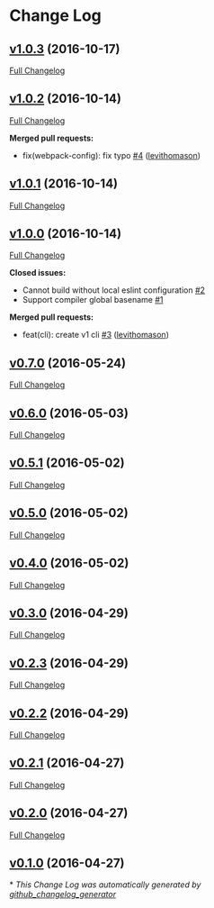 # Change Log

## [v1.0.3](https://github.com/TechnologyAdvice/genesis/tree/v1.0.3) (2016-10-17)
[Full Changelog](https://github.com/TechnologyAdvice/genesis/compare/v1.0.2...v1.0.3)

## [v1.0.2](https://github.com/TechnologyAdvice/genesis/tree/v1.0.2) (2016-10-14)
[Full Changelog](https://github.com/TechnologyAdvice/genesis/compare/v1.0.1...v1.0.2)

**Merged pull requests:**

- fix\(webpack-config\): fix typo [\#4](https://github.com/TechnologyAdvice/genesis/pull/4) ([levithomason](https://github.com/levithomason))

## [v1.0.1](https://github.com/TechnologyAdvice/genesis/tree/v1.0.1) (2016-10-14)
[Full Changelog](https://github.com/TechnologyAdvice/genesis/compare/v1.0.0...v1.0.1)

## [v1.0.0](https://github.com/TechnologyAdvice/genesis/tree/v1.0.0) (2016-10-14)
[Full Changelog](https://github.com/TechnologyAdvice/genesis/compare/v0.7.0...v1.0.0)

**Closed issues:**

- Cannot build without local eslint configuration [\#2](https://github.com/TechnologyAdvice/genesis/issues/2)
- Support compiler global basename [\#1](https://github.com/TechnologyAdvice/genesis/issues/1)

**Merged pull requests:**

- feat\(cli\): create v1 cli [\#3](https://github.com/TechnologyAdvice/genesis/pull/3) ([levithomason](https://github.com/levithomason))

## [v0.7.0](https://github.com/TechnologyAdvice/genesis/tree/v0.7.0) (2016-05-24)
[Full Changelog](https://github.com/TechnologyAdvice/genesis/compare/v0.6.0...v0.7.0)

## [v0.6.0](https://github.com/TechnologyAdvice/genesis/tree/v0.6.0) (2016-05-03)
[Full Changelog](https://github.com/TechnologyAdvice/genesis/compare/v0.5.1...v0.6.0)

## [v0.5.1](https://github.com/TechnologyAdvice/genesis/tree/v0.5.1) (2016-05-02)
[Full Changelog](https://github.com/TechnologyAdvice/genesis/compare/v0.5.0...v0.5.1)

## [v0.5.0](https://github.com/TechnologyAdvice/genesis/tree/v0.5.0) (2016-05-02)
[Full Changelog](https://github.com/TechnologyAdvice/genesis/compare/v0.4.0...v0.5.0)

## [v0.4.0](https://github.com/TechnologyAdvice/genesis/tree/v0.4.0) (2016-05-02)
[Full Changelog](https://github.com/TechnologyAdvice/genesis/compare/v0.3.0...v0.4.0)

## [v0.3.0](https://github.com/TechnologyAdvice/genesis/tree/v0.3.0) (2016-04-29)
[Full Changelog](https://github.com/TechnologyAdvice/genesis/compare/v0.2.3...v0.3.0)

## [v0.2.3](https://github.com/TechnologyAdvice/genesis/tree/v0.2.3) (2016-04-29)
[Full Changelog](https://github.com/TechnologyAdvice/genesis/compare/v0.2.2...v0.2.3)

## [v0.2.2](https://github.com/TechnologyAdvice/genesis/tree/v0.2.2) (2016-04-29)
[Full Changelog](https://github.com/TechnologyAdvice/genesis/compare/v0.2.1...v0.2.2)

## [v0.2.1](https://github.com/TechnologyAdvice/genesis/tree/v0.2.1) (2016-04-27)
[Full Changelog](https://github.com/TechnologyAdvice/genesis/compare/v0.2.0...v0.2.1)

## [v0.2.0](https://github.com/TechnologyAdvice/genesis/tree/v0.2.0) (2016-04-27)
[Full Changelog](https://github.com/TechnologyAdvice/genesis/compare/v0.1.0...v0.2.0)

## [v0.1.0](https://github.com/TechnologyAdvice/genesis/tree/v0.1.0) (2016-04-27)


\* *This Change Log was automatically generated by [github_changelog_generator](https://github.com/skywinder/Github-Changelog-Generator)*